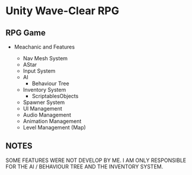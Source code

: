 # Unity Wave-Clear RPG

## RPG Game

* Meachanic and Features

  * Nav Mesh System
  * AStar
  * Input System
  * AI
    * Behaviour Tree
  * Inventory System
    * ScriptablesObjects
  * Spawner System
  * UI Management
  * Audio Management
  * Animation Management
  * Level Management (Map)

## NOTES

SOME FEATURES WERE NOT DEVELOP BY ME. I AM ONLY RESPONSIBLE FOR THE AI / BEHAVIOUR TREE AND THE INVENTORY SYSTEM.
